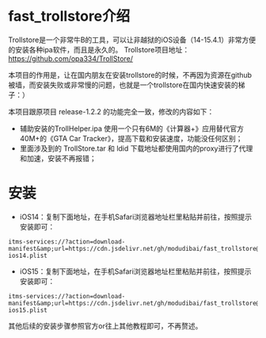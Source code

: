 # fast_trollstore介绍

Trollstore是一个非常牛B的工具，可以让非越狱的iOS设备（14-15.4.1）非常方便的安装各种ipa软件，而且是永久的。
Trollstore项目地址：https://github.com/opa334/TrollStore/

本项目的作用是，让在国内朋友在安装trollstore的时候，不再因为资源在github被墙，而安装失败或非常慢的问题，也就是一个trollstore在国内快速安装的梯子：）

本项目跟原项目 release-1.2.2 的功能完全一致，修改的内容如下：
* 辅助安装的TrollHelper.ipa 使用一个只有6M的《计算器+》应用替代官方40M+的《GTA Car Tracker》，提高下载和安装速度，功能没任何区别；
* 里面涉及到的 TrollStore.tar 和 ldid 下载地址都使用国内的proxy进行了代理和加速，安装不再报错；


# 安装

* iOS14：复制下面地址，在手机Safari浏览器地址栏里粘贴并前往，按照提示安装即可：
```
itms-services://?action=download-manifest&amp;url=https://cdn.jsdelivr.net/gh/modudibai/fast_trollstore@main/plist/trollstore-ios14.plist
```

* iOS15：复制下面地址，在手机Safari浏览器地址栏里粘贴并前往，按照提示安装即可：
```
itms-services://?action=download-manifest&amp;url=https://cdn.jsdelivr.net/gh/modudibai/fast_trollstore@main/plist/trollstore-ios15.plist
```

其他后续的安装步骤参照官方or往上其他教程即可，不再赘述。
